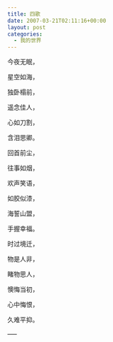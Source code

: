 ```yaml
---
title: 四歌
date: 2007-03-21T02:11:16+00:00
layout: post
categories:
  - 我的世界
---
```

今夜无眠，

星空如海，

独卧榻前，

遥念佳人，

心如刀割，

含泪思卿。
<!--more-->
回首前尘，

往事如烟，

欢声笑语，

如胶似漆，

海誓山盟，

手握幸福。

时过境迁，

物是人非，

睹物思人，

懊悔当初，

心中悔恨，

久难平抑。

—–